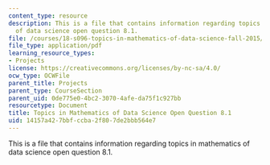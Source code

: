 ```yaml
---
content_type: resource
description: This is a file that contains information regarding topics in mathematics
  of data science open question 8.1.
file: /courses/18-s096-topics-in-mathematics-of-data-science-fall-2015/14157a427bbfccba2f807de2bbb564e7_MIT18_S096F15_Open8.1.pdf
file_type: application/pdf
learning_resource_types:
- Projects
license: https://creativecommons.org/licenses/by-nc-sa/4.0/
ocw_type: OCWFile
parent_title: Projects
parent_type: CourseSection
parent_uid: 0de775e0-4bc2-3070-4afe-da75f1c927bb
resourcetype: Document
title: Topics in Mathematics of Data Science Open Question 8.1
uid: 14157a42-7bbf-ccba-2f80-7de2bbb564e7
---
```

This is a file that contains information regarding topics in mathematics of data science open question 8.1.